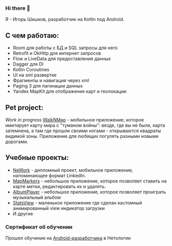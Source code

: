 ### Hi there 👋

Я - Игорь Шишков, разработчик на Kotlin под Android.

## С чем работаю:
- Room для работы с БД и SQL запросы для него
- Retrofit и OkHttp для интернет запросов
- Flow и LiveData для предоставления данных
- Dagger для DI
- Kotlin Coroutines
- UI на xml развертке
- Фрагменты и навигация через xml
- Paging 3 для пагинации данных
- Yandex MapKit для отображения карт и геолокации

## Pet project:
_Work in progress_ [WalkNMap](https://github.com/Garshishka/WalkNMap) - мобильное приложение, которое имитирует карту мира с "туманом войны": везде, где вы не были, карта затемнена, а там где прошли своими ногами - открываются квадраты видимой зоны. Приложение для любящих погулять разными новыми дорогами. 

## Учебные проекты:
- [NeWork](https://github.com/Garshishka/NeWork) - дипломный проект, мобильное приложение, напоминающее формат LinkedIn. 
- [MapMarkers](https://github.com/Garshishka/MapMarkers) - небольшое приложение, которое позволяет ставить на карте метки, редактировать их и удалять.
- [AlbumPlayer](https://github.com/Garshishka/AlbumPlayer) - небольшое приложение, которое позволяет проиграть музыкальный альбом
- [StatsView](https://github.com/Garshishka/StatsView) - маленькое приложение где сделан кастомный анимированный view индикатор загрузки
- И другие

### Сертификат об обучении
Прошел обучение на [Android-разработчика](https://github.com/Garshishka/garshishka/files/11749480/certificate.pdf) в Нетологии
